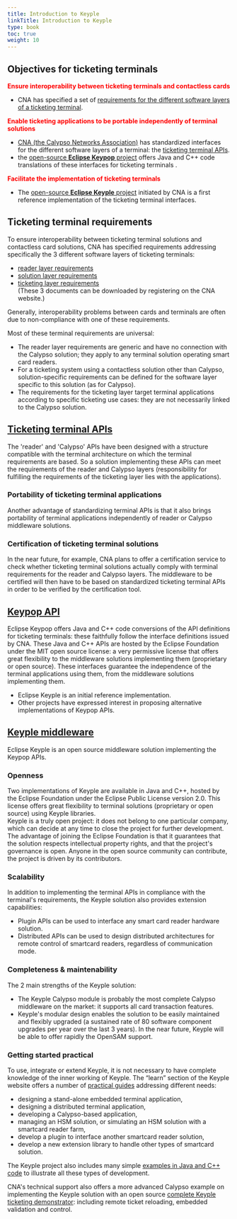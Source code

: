 ```yaml
---
title: Introduction to Keyple
linkTitle: Introduction to Keyple
type: book
toc: true
weight: 10
---
```

## Objectives for ticketing terminals

<span style="color: red;">**Ensure interoperability between ticketing terminals and contactless cards**</span>
- CNA has specified a set of [requirements for the different software layers of a ticketing terminal](https://keyple-support.calypsonet.org/keyple-support/introduction/#ticketing-terminal-requirements).

<span style="color: red;">**Enable ticketing applications to be portable independently of terminal solutions**</span>
- [CNA (the Calypso Networks Association)](https://calypsonet.org/) has standardized interfaces for the different software layers of a terminal: the [ticketing terminal APIs](https://terminal-api.calypsonet.org/).
- the [open-source **Eclipse Keypop**  project](https://keypop.org/) offers Java and C++ code translations of these interfaces for ticketing terminals .

<span style="color: red;">**Facilitate the implementation of ticketing terminals**</span>
- The [open-source **Eclipse Keyple** project](https://keyple.org/) initiated by CNA is a first reference implementation of the ticketing terminal interfaces.


## Ticketing terminal requirements
To ensure interoperability between ticketing terminal solutions and contactless card solutions, CNA has specified requirements addressing specifically the 3 different software layers of ticketing terminals:
- [reader layer requirements](https://calypsonet.org/document/reader-layer-requirements-v2-0-200422/)
- [solution layer requirements](https://calypsonet.org/document/calypso-layer-requirements-v2-0-200423/)
- [ticketing layer requirements](https://calypsonet.org/document/ticketing-layer-requirements-v2-0-200430/)
  <br>(These 3 documents can be downloaded by registering on the CNA website.)

Generally, interoperability problems between cards and terminals are often due to non-compliance with one of these requirements.

Most of these terminal requirements are universal:
- The reader layer requirements are generic and have no connection with the Calypso solution; they apply to any terminal solution operating smart card readers.
- For a ticketing system using a contactless solution other than Calypso, solution-specific requirements can be defined for the software layer specific to this solution (as for Calypso).
- The requirements for the ticketing layer target terminal applications according to specific ticketing use cases: they are not necessarily linked to the Calypso solution.

## [Ticketing terminal APIs](https://terminal-api.calypsonet.org/)
The 'reader' and 'Calypso' APIs have been designed with a structure compatible with the terminal architecture on which the terminal requirements are based. So a solution implementing these APIs can meet the requirements of the reader and Calypso layers (responsibility for fulfilling the requirements of the ticketing layer lies with the applications).

### Portability of ticketing terminal applications
Another advantage of standardizing terminal APIs is that it also brings portability of terminal applications independently of reader or Calypso middleware solutions.

### Certification of ticketing terminal solutions
In the near future, for example, CNA plans to offer a certification service to check whether ticketing terminal solutions actually comply with terminal requirements for the reader and Calypso layers.
The middleware to be certified will then have to be based on standardized ticketing terminal APIs in order to be verified by the certification tool.


## [Keypop API](https://keypop.org/)
Eclipse Keypop offers Java and C++ code conversions of the API definitions for ticketing terminals: these faithfully follow the interface definitions issued by CNA.
These Java and C++ APIs are hosted by the Eclipse Foundation under the MIT open source license: a very permissive license that offers great flexibility to the middleware solutions implementing them (proprietary or open source).
These interfaces guarantee the independence of the terminal applications using them, from the middleware solutions implementing them.
- Eclipse Keyple is an initial reference implementation.
- Other projects have expressed interest in proposing alternative implementations of Keypop APIs.

## [Keyple middleware](https://keyple.org/)
Eclipse Keyple is an open source middleware solution implementing the Keypop APIs.

### Openness
Two implementations of Keyple are available in Java and C++, hosted by the Eclipse Foundation under the Eclipse Public License version 2.0. This license offers great flexibility to terminal solutions (proprietary or open source) using Keyple libraries.
<br>Keyple is a truly open project: it does not belong to one particular company, which can decide at any time to close the project for further development. The advantage of joining the Eclipse Foundation is that it guarantees that the solution respects intellectual property rights, and that the project's governance is open. Anyone in the open source community can contribute, the project is driven by its contributors.

### Scalability
In addition to implementing the terminal APIs in compliance with the terminal's requirements, the Keyple solution also provides extension capabilities:
- Plugin APIs can be used to interface any smart card reader hardware solution.
- Distributed APIs can be used to design distributed architectures for remote control of smartcard readers, regardless of communication mode.

### Completeness & maintenability
The 2 main strengths of the Keyple solution:
- The Keyple Calypso module is probably the most complete Calypso middleware on the market: it supports all card transaction features.
- Keyple's modular design enables the solution to be easily maintained and flexibly upgraded (a sustained rate of 80 software component upgrades per year over the last 3 years). In the near future, Keyple will be able to offer rapidly the OpenSAM support.

### Getting started practical
To use, integrate or extend Keyple, it is not necessary to have complete knowledge of the inner working of Keyple. The “learn” section of the Keyple website offers a number of [practical guides](https://keyple.org/learn/user-guide/) addressing different needs:
- designing a stand-alone embedded terminal application,
- designing a distributed terminal application,
- developing a Calypso-based application,
- managing an HSM solution, or simulating an HSM solution with a smartcard reader farm,
- develop a plugin to interface another smartcard reader solution,
- develop a new extension library to handle other types of smartcard solution.

The Keyple project also includes many simple [examples in Java and C++ code](https://keyple.org/learn/code-samples/) to illustrate all these types of development.

CNA's technical support also offers a more advanced Calypso example on implementing the Keyple solution with an open source [complete Keyple ticketing demonstrator](https://keyple-support.calypsonet.org/keyple-support/ticketing-demo/): including remote ticket reloading, embedded validation and control.

